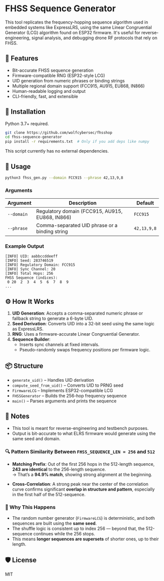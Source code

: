 # FHSS Sequence Generator

This tool replicates the frequency-hopping sequence algorithm used in embedded systems like ExpressLRS, using the same Linear Congruential Generator (LCG) algorithm found on ESP32 firmware. It's useful for reverse-engineering, signal analysis, and debugging drone RF protocols that rely on FHSS.

## 🔧 Features

- Bit-accurate FHSS sequence generation
- Firmware-compatible RNG (ESP32-style LCG)
- UID generation from numeric phrases or binding strings
- Multiple regional domain support (FCC915, AU915, EU868, IN866)
- Human-readable logging and output
- CLI-friendly, fast, and extensible

## 🚀 Installation

Python 3.7+ required.

```bash
git clone https://github.com/wolfcybersec/fhsshop
cd fhss-sequence-generator
pip install -r requirements.txt  # Only if you add deps like numpy
```

This script currently has no external dependencies.

## 🧪 Usage

```bash
python3 fhss_gen.py --domain FCC915 --phrase 42,13,9,8
```

### Arguments

| Argument      | Description                                       | Default         |
|---------------|---------------------------------------------------|-----------------|
| `--domain`    | Regulatory domain (FCC915, AU915, EU868, IN866)   | `FCC915`        |
| `--phrase`    | Comma-separated UID phrase or a binding string     | `42,13,9,8`     |

### Example Output

```
[INFO] UID: aabbccddeeff
[INFO] Seed: 283746519
[INFO] Regulatory Domain: FCC915
[INFO] Sync Channel: 20
[INFO] Total Hops: 256
FHSS Sequence (indices):
 0 20  2  3  4  5  6  7  8  9
...
```

## ⚙️ How It Works

1. **UID Generation**: Accepts a comma-separated numeric phrase or fallback string to generate a 6-byte UID.
2. **Seed Derivation**: Converts UID into a 32-bit seed using the same logic as ExpressLRS.
3. **RNG**: Uses a firmware-accurate Linear Congruential Generator.
4. **Sequence Builder**:
    - Inserts sync channels at fixed intervals.
    - Pseudo-randomly swaps frequency positions per firmware logic.

## 📦 Structure

- `generate_uid()` – Handles UID derivation
- `compute_seed_from_uid()` – Converts UID to PRNG seed
- `FirmwareLCG` – Implements ESP32-compatible LCG
- `FHSSGenerator` – Builds the 256-hop frequency sequence
- `main()` – Parses arguments and prints the sequence

## 📘 Notes

- This tool is meant for reverse-engineering and testbench purposes.
- Output is bit-accurate to what ELRS firmware would generate using the same seed and domain.

### 🔍 Pattern Similarity Between `FHSS_SEQUENCE_LEN = 256` and `512`

- **Matching Prefix**: Out of the first 256 hops in the 512-length sequence, **243 are identical** to the 256-length sequence.  
  → That’s a **94.9% match**, showing strong alignment at the beginning.

- **Cross-Correlation**: A strong peak near the center of the correlation curve confirms significant **overlap in structure and pattern**, especially in the first half of the 512-sequence.

### 🧠 Why This Happens
- The random number generator (`FirmwareLCG`) is deterministic, and both sequences are built using the **same seed**.
- The shuffle logic is consistent up to index 256 — beyond that, the 512-sequence continues while the 256 stops.
- This means **longer sequences are supersets** of shorter ones, up to their length.



## 🛡 License

MIT
